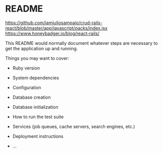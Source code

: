 # README

https://github.com/iamjuliosampaio/crud-rails-react/blob/master/app/javascript/packs/index.jsx
https://www.honeybadger.io/blog/react-rails/

This README would normally document whatever steps are necessary to get the
application up and running.

Things you may want to cover:

* Ruby version

* System dependencies

* Configuration

* Database creation

* Database initialization

* How to run the test suite

* Services (job queues, cache servers, search engines, etc.)

* Deployment instructions

* ...
